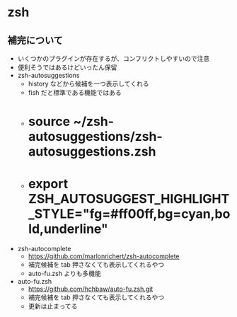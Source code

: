 # zsh

## 補完について

- いくつかのプラグインが存在するが、コンフリクトしやすいので注意
- 便利そうではあるけどいったん保留
- zsh-autosuggestions
  - history などから候補を一つ表示してくれる
  - fish だと標準である機能ではある
  - # source ~/zsh-autosuggestions/zsh-autosuggestions.zsh
  - # export ZSH_AUTOSUGGEST_HIGHLIGHT_STYLE="fg=#ff00ff,bg=cyan,bold,underline"
- zsh-autocomplete
  - https://github.com/marlonrichert/zsh-autocomplete
  - 補完候補を tab 押さなくても表示してくれるやつ
  - auto-fu.zsh よりも多機能
- auto-fu.zsh
  - https://github.com/hchbaw/auto-fu.zsh.git
  - 補完候補を tab 押さなくても表示してくれるやつ
  - 更新は止まってる
